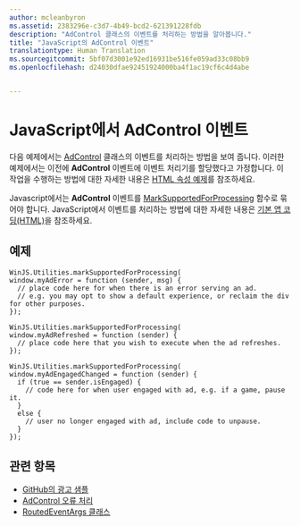 ```yaml
---
author: mcleanbyron
ms.assetid: 2383296e-c3d7-4b49-bcd2-621391228fdb
description: "AdControl 클래스의 이벤트를 처리하는 방법을 알아봅니다."
title: "JavaScript의 AdControl 이벤트"
translationtype: Human Translation
ms.sourcegitcommit: 5bf07d3001e92ed16931be516fe059ad33c08bb9
ms.openlocfilehash: d24030dfae92451924000ba4f1ac19cf6c4d4abe


---
```


# JavaScript에서 AdControl 이벤트




다음 예제에서는 [AdControl](https://msdn.microsoft.com/library/windows/apps/microsoft.advertising.winrt.ui.adcontrol.aspx) 클래스의 이벤트를 처리하는 방법을 보여 줍니다. 이러한 예제에서는 이전에 **AdControl** 이벤트에 이벤트 처리기를 할당했다고 가정합니다. 이 작업을 수행하는 방법에 대한 자세한 내용은 [HTML 속성 예제](html-properties-example.md)를 참조하세요.

Javascript에서는 **AdControl** 이벤트를 [MarkSupportedForProcessing](http://msdn.microsoft.com/library/windows/apps/Hh967819.aspx) 함수로 묶어야 합니다. JavaScript에서 이벤트를 처리하는 방법에 대한 자세한 내용은 [기본 앱 코딩(HTML)](https://msdn.microsoft.com/library/windows/apps/hh780660.aspx#adding-event-handlers)을 참조하세요.

## 예제

``` syntax
WinJS.Utilities.markSupportedForProcessing(
window.myAdError = function (sender, msg) {
  // place code here for when there is an error serving an ad.
  // e.g. you may opt to show a default experience, or reclaim the div for other purposes.
});

WinJS.Utilities.markSupportedForProcessing(
window.myAdRefreshed = function (sender) {
  // place code here that you wish to execute when the ad refreshes.
});

WinJS.Utilities.markSupportedForProcessing(
window.myAdEngagedChanged = function (sender) {
  if (true == sender.isEngaged) {
    // code here for when user engaged with ad, e.g. if a game, pause it.
  }
  else {
    // user no longer engaged with ad, include code to unpause.
  }
});
```

## 관련 항목

* [GitHub의 광고 샘플](http://aka.ms/githubads)
* [AdControl 오류 처리](adcontrol-error-handling.md)
* [RoutedEventArgs 클래스](http://msdn.microsoft.com/library/system.windows.routedeventargs.aspx)

 

 



<!--HONumber=Aug16_HO3-->


